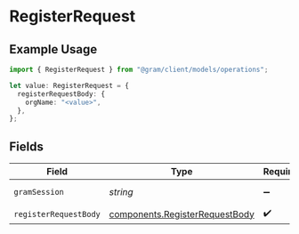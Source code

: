 # RegisterRequest

## Example Usage

```typescript
import { RegisterRequest } from "@gram/client/models/operations";

let value: RegisterRequest = {
  registerRequestBody: {
    orgName: "<value>",
  },
};
```

## Fields

| Field                                                                            | Type                                                                             | Required                                                                         | Description                                                                      |
| -------------------------------------------------------------------------------- | -------------------------------------------------------------------------------- | -------------------------------------------------------------------------------- | -------------------------------------------------------------------------------- |
| `gramSession`                                                                    | *string*                                                                         | :heavy_minus_sign:                                                               | Session header                                                                   |
| `registerRequestBody`                                                            | [components.RegisterRequestBody](../../models/components/registerrequestbody.md) | :heavy_check_mark:                                                               | N/A                                                                              |